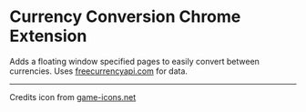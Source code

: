 # Currency Conversion Chrome Extension

Adds a floating window specified pages to easily convert between currencies. Uses [freecurrencyapi.com](https://freecurrencyapi.com/) for data.

---

Credits icon from [game-icons.net](https://game-icons.net/)
